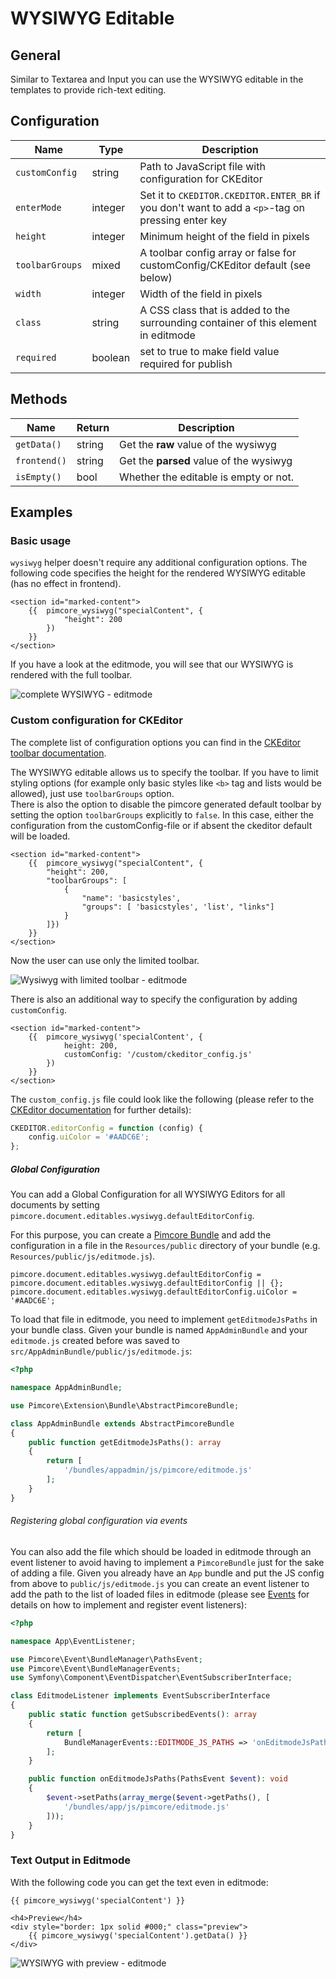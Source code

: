 # WYSIWYG Editable

## General

Similar to Textarea and Input you can use the WYSIWYG editable in the templates to provide rich-text editing.
 
## Configuration

| Name            | Type    | Description                                                                        |
|-----------------|---------|------------------------------------------------------------------------------------|
| `customConfig`  | string  | Path to JavaScript file with configuration for CKEditor                            |
| `enterMode`     | integer | Set it to `CKEDITOR.CKEDITOR.ENTER_BR` if you don't want to add a `<p>`-tag on pressing enter key  |
| `height`        | integer | Minimum height of the field in pixels                                              |
| `toolbarGroups` | mixed   | A toolbar config array or false for customConfig/CKEditor default (see below)                                                 |
| `width`         | integer | Width of the field in pixels                                                       |
| `class`         | string  | A CSS class that is added to the surrounding container of this element in editmode |
| `required`      | boolean | set to true to make field value required for publish                               |

## Methods

| Name        | Return | Description                           |
|-------------|--------|---------------------------------------|
| `getData()` | string  | Get the __raw__ value of the wysiwyg          |
| `frontend()` | string  | Get the __parsed__ value of the wysiwyg           |
| `isEmpty()` | bool   | Whether the editable is empty or not. |

## Examples

### Basic usage

`wysiwyg` helper doesn't require any additional configuration options.
The following code specifies the height for the rendered WYSIWYG editable (has no effect in frontend).

```twig
<section id="marked-content">
    {{  pimcore_wysiwyg("specialContent", {
            "height": 200
        }) 
    }}
</section>
```

If you have a look at the editmode, you will see that our WYSIWYG is rendered with the full toolbar.

![complete WYSIWYG - editmode](../../img/editables_wysiwyg_basic_editmode.png)


### Custom configuration for CKEditor

The complete list of configuration options you can find in the [CKEditor toolbar documentation](http://docs.ckeditor.com/#!/guide/dev_toolbar).

The WYSIWYG editable allows us to specify the toolbar. 
If you have to limit styling options (for example only basic styles like `<b>` tag and lists would be allowed), just use `toolbarGroups` option.  
There is also the option to disable the pimcore generated default toolbar by setting the option `toolbarGroups` explicitly to `false`. In this case,
either the configuration from the customConfig-file or if absent the ckeditor default will be loaded.

```twig
<section id="marked-content">
    {{  pimcore_wysiwyg("specialContent", {
        "height": 200,
        "toolbarGroups": [
            {
                "name": 'basicstyles',
                "groups": [ 'basicstyles', 'list', "links"]
            }
        ]}) 
    }}
</section>
```

Now the user can use only the limited toolbar.

![Wysiwyg with limited toolbar - editmode](../../img/editables_wysiwyg_toolbar_editmode.png)


There is also an additional way to specify the configuration by adding `customConfig`. 

```twig
<section id="marked-content">
    {{  pimcore_wysiwyg('specialContent', {
            height: 200,
            customConfig: '/custom/ckeditor_config.js'
        })
    }}
</section>
```

The `custom_config.js` file could look like the following (please refer to the [CKEditor documentation](https://docs.ckeditor.com/ckeditor4/docs/#!/guide/dev_configuration-section-using-a-custom-configuration-file) for further details):

```js
CKEDITOR.editorConfig = function (config) {
    config.uiColor = '#AADC6E';
};
```

##### Global Configuration

You can add a Global Configuration for all WYSIWYG Editors for all documents by setting `pimcore.document.editables.wysiwyg.defaultEditorConfig`.

For this purpose, you can create a [Pimcore Bundle](../../20_Extending_Pimcore/13_Bundle_Developers_Guide/README.md) and add the
configuration in a file in the `Resources/public` directory  of your bundle (e.g. `Resources/public/js/editmode.js`).

```
pimcore.document.editables.wysiwyg.defaultEditorConfig = pimcore.document.editables.wysiwyg.defaultEditorConfig || {};
pimcore.document.editables.wysiwyg.defaultEditorConfig.uiColor = '#AADC6E';
```

To load that file in editmode, you need to implement `getEditmodeJsPaths` in your bundle class. Given your bundle is named
`AppAdminBundle` and your `editmode.js` created before was saved to `src/AppAdminBundle/public/js/editmode.js`:
 
```php
<?php

namespace AppAdminBundle;

use Pimcore\Extension\Bundle\AbstractPimcoreBundle;

class AppAdminBundle extends AbstractPimcoreBundle
{
    public function getEditmodeJsPaths(): array
    {
        return [
            '/bundles/appadmin/js/pimcore/editmode.js'
        ];
    }
}
```


###### Registering global configuration via events

You can also add the file which should be loaded in editmode through an event listener to avoid having to implement a 
`PimcoreBundle` just for the sake of adding a file. Given you already have an `App` bundle and put the JS config from above
to `public/js/editmode.js` you can create an event listener to add the path to the list of loaded
files in editmode (please see [Events](../../20_Extending_Pimcore/11_Event_API_and_Event_Manager.md) for details on how
to implement and register event listeners):

```php
<?php

namespace App\EventListener;

use Pimcore\Event\BundleManager\PathsEvent;
use Pimcore\Event\BundleManagerEvents;
use Symfony\Component\EventDispatcher\EventSubscriberInterface;

class EditmodeListener implements EventSubscriberInterface
{
    public static function getSubscribedEvents(): array
    {
        return [
            BundleManagerEvents::EDITMODE_JS_PATHS => 'onEditmodeJsPaths'
        ];
    }

    public function onEditmodeJsPaths(PathsEvent $event): void
    {
        $event->setPaths(array_merge($event->getPaths(), [
            '/bundles/app/js/pimcore/editmode.js'
        ]));
    }
}
```


### Text Output in Editmode

With the following code you can get the text even in editmode:

```twig
{{ pimcore_wysiwyg('specialContent') }}

<h4>Preview</h4>
<div style="border: 1px solid #000;" class="preview">
    {{ pimcore_wysiwyg('specialContent').getData() }}
</div>
```

![WYSIWYG with preview - editmode](../../img/editables_wysiwyg_with_preview_editmode.png)
